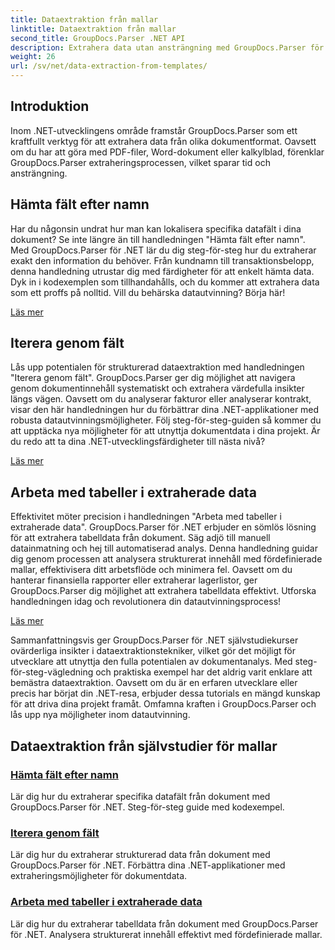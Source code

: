 ```yaml
---
title: Dataextraktion från mallar
linktitle: Dataextraktion från mallar
second_title: GroupDocs.Parser .NET API
description: Extrahera data utan ansträngning med GroupDocs.Parser för .NET. Lär dig att hämta specifika fält, iterera genom data och arbeta med tabeller i extraherat innehåll.
weight: 26
url: /sv/net/data-extraction-from-templates/
---
```


## Introduktion

Inom .NET-utvecklingens område framstår GroupDocs.Parser som ett kraftfullt verktyg för att extrahera data från olika dokumentformat. Oavsett om du har att göra med PDF-filer, Word-dokument eller kalkylblad, förenklar GroupDocs.Parser extraheringsprocessen, vilket sparar tid och ansträngning.

## Hämta fält efter namn

Har du någonsin undrat hur man kan lokalisera specifika datafält i dina dokument? Se inte längre än till handledningen "Hämta fält efter namn". Med GroupDocs.Parser för .NET lär du dig steg-för-steg hur du extraherar exakt den information du behöver. Från kundnamn till transaktionsbelopp, denna handledning utrustar dig med färdigheter för att enkelt hämta data. Dyk in i kodexemplen som tillhandahålls, och du kommer att extrahera data som ett proffs på nolltid. Vill du behärska datautvinning? Börja här!

[Läs mer](./get-field-by-name/)

## Iterera genom fält

Lås upp potentialen för strukturerad dataextraktion med handledningen "Iterera genom fält". GroupDocs.Parser ger dig möjlighet att navigera genom dokumentinnehåll systematiskt och extrahera värdefulla insikter längs vägen. Oavsett om du analyserar fakturor eller analyserar kontrakt, visar den här handledningen hur du förbättrar dina .NET-applikationer med robusta datautvinningsmöjligheter. Följ steg-för-steg-guiden så kommer du att upptäcka nya möjligheter för att utnyttja dokumentdata i dina projekt. Är du redo att ta dina .NET-utvecklingsfärdigheter till nästa nivå?

[Läs mer](./iterate-through-fields/)

## Arbeta med tabeller i extraherade data

Effektivitet möter precision i handledningen "Arbeta med tabeller i extraherade data". GroupDocs.Parser för .NET erbjuder en sömlös lösning för att extrahera tabelldata från dokument. Säg adjö till manuell datainmatning och hej till automatiserad analys. Denna handledning guidar dig genom processen att analysera strukturerat innehåll med fördefinierade mallar, effektivisera ditt arbetsflöde och minimera fel. Oavsett om du hanterar finansiella rapporter eller extraherar lagerlistor, ger GroupDocs.Parser dig möjlighet att extrahera tabelldata effektivt. Utforska handledningen idag och revolutionera din datautvinningsprocess!

[Läs mer](./working-with-tables-in-extracted-data/)

Sammanfattningsvis ger GroupDocs.Parser för .NET självstudiekurser ovärderliga insikter i dataextraktionstekniker, vilket gör det möjligt för utvecklare att utnyttja den fulla potentialen av dokumentanalys. Med steg-för-steg-vägledning och praktiska exempel har det aldrig varit enklare att bemästra dataextraktion. Oavsett om du är en erfaren utvecklare eller precis har börjat din .NET-resa, erbjuder dessa tutorials en mängd kunskap för att driva dina projekt framåt. Omfamna kraften i GroupDocs.Parser och lås upp nya möjligheter inom datautvinning.
## Dataextraktion från självstudier för mallar
### [Hämta fält efter namn](./get-field-by-name/)
Lär dig hur du extraherar specifika datafält från dokument med GroupDocs.Parser för .NET. Steg-för-steg guide med kodexempel.
### [Iterera genom fält](./iterate-through-fields/)
Lär dig hur du extraherar strukturerad data från dokument med GroupDocs.Parser för .NET. Förbättra dina .NET-applikationer med extraheringsmöjligheter för dokumentdata.
### [Arbeta med tabeller i extraherade data](./working-with-tables-in-extracted-data/)
Lär dig hur du extraherar tabelldata från dokument med GroupDocs.Parser för .NET. Analysera strukturerat innehåll effektivt med fördefinierade mallar.
